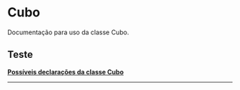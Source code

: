 ﻿# Cubo

Documentação para uso da classe Cubo.

## Teste

[**Possíveis declarações da classe Cubo**](./Teste.md)

---